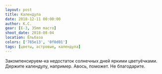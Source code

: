 ```yaml
---
layout: post
title: Календула
date: 2018-12-11 00:00:00
author: К.С.
gear: [E-3, 35mm macro]
shoot_date: 2018-08-04
location: Ёльбаза
colors: ['785e13', '0f0d01']
tags: [цветы, астровые, календула]
---
```

Закомпенсируем-ка недостаток солнечных дней яркими цветуёчками. Держите календулу, например. Авось, поможет. Не благодарите.
